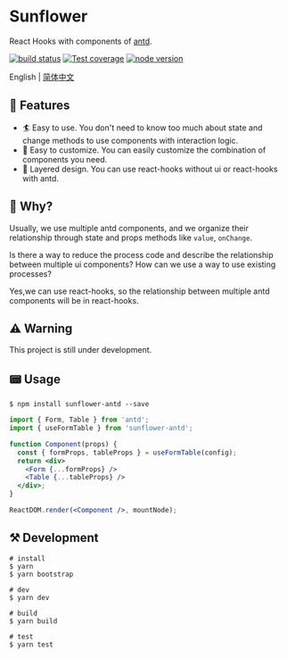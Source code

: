 # Sunflower

React Hooks with components of [antd](https://ant.design).

[![build status][circleci-image]][circleci-url] [![Test coverage][coveralls-image]][coveralls-url] [![node version][node-image]][node-url]

[circleci-image]: https://img.shields.io/circleci/build/github/ant-design/sunflower/master.svg?style=flat-square
[circleci-url]: https://circleci.com/gh/ant-design/sunflower/tree/master
[coveralls-image]: https://img.shields.io/codecov/c/github/ant-design/sunflower/master.svg?style=flat-square
[coveralls-url]: https://codecov.io/gh/ant-design/sunflower
[node-image]: https://img.shields.io/badge/node.js-%3E=_6.0-green.svg?style=flat-square
[node-url]: http://nodejs.org/download/

English | [简体中文](./README-zh_CN.md)


## 🎩 Features

- 🏄 Easy to use. You don't need to know too much about state and change methods to use components with interaction logic.
- 💅 Easy to customize. You can easily customize the combination of components you need.
- 👯 Layered design. You can use react-hooks without ui or react-hooks with antd.


## 🤔 Why?

Usually, we use multiple antd components, and we organize their relationship through state and props methods like `value`, `onChange`.

Is there a way to reduce the process code and describe the relationship between multiple ui components? How can we use a way to use existing processes?

Yes,we can use react-hooks, so the relationship between multiple antd components will be in react-hooks.


## ⚠️ Warning

This project is still under development.


## 📟 Usage

```
$ npm install sunflower-antd --save
```

```jsx
import { Form, Table } from 'antd';
import { useFormTable } from 'sunflower-antd';

function Component(props) {
  const { formProps, tableProps } = useFormTable(config);
  return <div>
    <Form {...formProps} />
    <Table {...tableProps} />
  </div>;
}

ReactDOM.render(<Component />, mountNode);
```


## ⚒ Development

```
# install
$ yarn
$ yarn bootstrap

# dev
$ yarn dev

# build
$ yarn build

# test
$ yarn test
```
